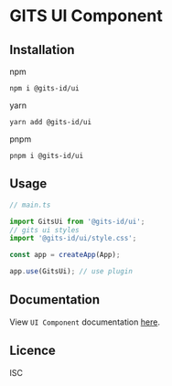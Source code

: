 # GITS UI Component

## Installation

npm

```
npm i @gits-id/ui
```

yarn

```
yarn add @gits-id/ui
```

pnpm

```
pnpm i @gits-id/ui
```

## Usage

```ts
// main.ts

import GitsUi from '@gits-id/ui';
// gits ui styles
import '@gits-id/ui/style.css';

const app = createApp(App);

app.use(GitsUi); // use plugin
```

## Documentation

View `UI Component` documentation [here](https://gits-ui.web.app).

## Licence

ISC
